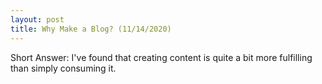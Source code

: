 ```yaml
---
layout: post
title: Why Make a Blog? (11/14/2020)
---
```


Short Answer: I've found that creating content is quite a bit more fulfilling than simply consuming it.
